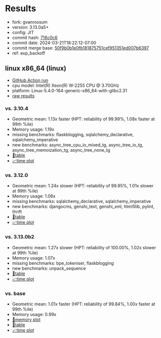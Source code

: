 # Results

- fork: gvanrossum
- version: 3.13.0a5+
- config: JIT
- commit hash: [716c0c6](https://github.com/gvanrossum/cpython/commit/716c0c6)
- commit date: 2024-03-21T18:22:12-07:00
- commit merge base: [50f9b0b1e0fb181875751cef951351ed007b6397](https://github.com/gvanrossum/cpython/commit/50f9b0b1e0fb181875751cef951351ed007b6397)
- ref: exp_backoff

## linux x86_64 (linux)

- [GitHub Action run](https://github.com/faster-cpython/benchmarking/actions/runs/8384069642)
- cpu model: Intel(R) Xeon(R) W-2255 CPU @ 3.70GHz
- platform: Linux-5.4.0-164-generic-x86_64-with-glibc2.31
- [raw results](bm-20240321-linux-x86_64-gvanrossum-exp_backoff-3.13.0a5%2B-716c0c6.json)

### vs. 3.10.4

- Geometric mean: 1.13x faster (HPT: reliability of 99.99%, 1.08x faster at 99th %ile)
- Memory usage: 1.19x
- missing benchmarks: flaskblogging, sqlalchemy_declarative, sqlalchemy_imperative
- new benchmarks: async_tree_cpu_io_mixed_tg, async_tree_io_tg, async_tree_memoization_tg, async_tree_none_tg
- [📄table](bm-20240321-linux-x86_64-gvanrossum-exp_backoff-3.13.0a5%2B-716c0c6-vs-3.10.4.md)
- [📈time plot](bm-20240321-linux-x86_64-gvanrossum-exp_backoff-3.13.0a5%2B-716c0c6-vs-3.10.4.svg)

### vs. 3.12.0

- Geometric mean: 1.24x slower (HPT: reliability of 99.95%, 1.01x slower at 99th %ile)
- Memory usage: 1.06x
- missing benchmarks: sqlalchemy_declarative, sqlalchemy_imperative
- new benchmarks: djangocms, genshi_text, genshi_xml, html5lib, pylint, thrift
- [📄table](bm-20240321-linux-x86_64-gvanrossum-exp_backoff-3.13.0a5%2B-716c0c6-vs-3.12.0.md)
- [📈time plot](bm-20240321-linux-x86_64-gvanrossum-exp_backoff-3.13.0a5%2B-716c0c6-vs-3.12.0.svg)

### vs. 3.13.0b2

- Geometric mean: 1.27x slower (HPT: reliability of 100.00%, 1.02x slower at 99th %ile)
- Memory usage: 1.07x
- missing benchmarks: bpe_tokeniser, flaskblogging
- new benchmarks: unpack_sequence
- [📄table](bm-20240321-linux-x86_64-gvanrossum-exp_backoff-3.13.0a5%2B-716c0c6-vs-3.13.0b2.md)
- [📈time plot](bm-20240321-linux-x86_64-gvanrossum-exp_backoff-3.13.0a5%2B-716c0c6-vs-3.13.0b2.svg)

### vs. base

- Geometric mean: 1.01x faster (HPT: reliability of 99.84%, 1.00x faster at 99th %ile)
- Memory usage: 0.99x
- [🧠memory plot](bm-20240321-linux-x86_64-gvanrossum-exp_backoff-3.13.0a5%2B-716c0c6-vs-base-mem.svg)
- [📄table](bm-20240321-linux-x86_64-gvanrossum-exp_backoff-3.13.0a5%2B-716c0c6-vs-base.md)
- [📈time plot](bm-20240321-linux-x86_64-gvanrossum-exp_backoff-3.13.0a5%2B-716c0c6-vs-base.svg)

